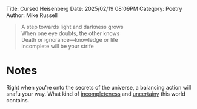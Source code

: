 Title: Cursed Heisenberg
Date: 2025/02/19 08:09PM
Category: Poetry
Author: Mike Russell

> A step towards light and darkness grows<br>
When one eye doubts, the other knows<br>
Death or ignorance—knowledge or life<br>
Incomplete will be your strife

# Notes

Right when you're onto the secrets of the universe, a balancing action will snafu your way. What kind of [incompleteness](https://en.wikipedia.org/wiki/G%C3%B6del%27s_completeness_theorem) and [uncertainy](https://en.wikipedia.org/wiki/Uncertainty_principle) this world contains.
